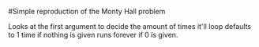 #Simple reproduction of the Monty Hall problem

Looks at the first argument to decide the amount of times it'll loop
defaults to 1 time if nothing is given
runs forever if 0 is given.
